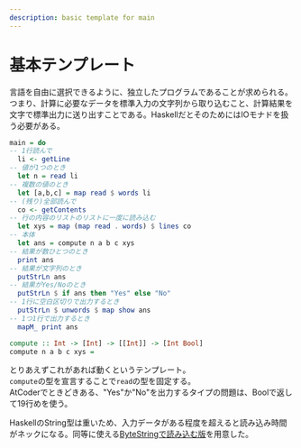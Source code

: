 ```yaml
---
description: basic template for main
---
```


# 基本テンプレート

言語を自由に選択できるように、独立したプログラムであることが求められる。つまり、計算に必要なデータを標準入力の文字列から取り込むこと、計算結果を文字で標準出力に送り出すことである。HaskellだとそのためにはIOモナドを扱う必要がある。

```haskell
main = do
-- 1行読んで
  li <- getLine
-- 値が1つのとき
  let n = read li
-- 複数の値のとき
  let [a,b,c] = map read $ words li
-- (残り)全部読んで
  co <- getContents
-- 行の内容のリストのリストに一度に読み込む
  let xys = map (map read . words) $ lines co
-- 本体
  let ans = compute n a b c xys
-- 結果が数ひとつのとき
  print ans
-- 結果が文字列のとき
  putStrLn ans
-- 結果がYes/Noのとき
  putStrLn $ if ans then "Yes" else "No"
-- 1行に空白区切りで出力するとき
  putStrLn $ unwords $ map show ans
-- 1つ1行で出力するとき
  mapM_ print ans

compute :: Int -> [Int] -> [[Int]] -> [Int Bool]
compute n a b c xys =
```

とりあえずこれがあれば動くというテンプレート。  
`compute`の型を宣言することで`read`の型を固定する。  
AtCoderでときどきある、"Yes"か"No"を出力するタイプの問題は、Boolで返して19行めを使う。

HaskellのString型は重いため、入力データがある程度を超えると読み込み時間がネックになる。同等に使える[ByteStringで読み込む版](bytestring-template.md)を用意した。

